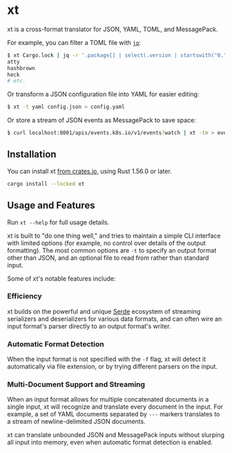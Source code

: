 # xt

xt is a cross-format translator for JSON, YAML, TOML, and MessagePack.

For example, you can filter a TOML file with [`jq`][jq]:

```sh
$ xt Cargo.lock | jq -r '.package[] | select(.version | startswith("0.")).name'
atty
hashbrown
heck
# etc.
```

Or transform a JSON configuration file into YAML for easier editing:

```sh
$ xt -t yaml config.json > config.yaml
```

Or store a stream of JSON events as MessagePack to save space:

```sh
$ curl localhost:8001/apis/events.k8s.io/v1/events?watch | xt -tm > events.msgpack
```

## Installation

You can install xt [from crates.io][crate], using Rust 1.56.0 or later.

```sh
cargo install --locked xt
```

[crate]: https://crates.io/crates/xt

## Usage and Features

Run `xt --help` for full usage details.

xt is built to "do one thing well," and tries to maintain a simple CLI interface
with limited options (for example, no control over details of the output
formatting). The most common options are `-t` to specify an output format other
than JSON, and an optional file to read from rather than standard input.

Some of xt's notable features include:

### Efficiency

xt builds on the powerful and unique [Serde][serde] ecosystem of streaming
serializers and deserializers for various data formats, and can often wire an
input format's parser directly to an output format's writer.

### Automatic Format Detection

When the input format is not specified with the `-f` flag, xt will detect it
automatically via file extension, or by trying different parsers on the input.

### Multi-Document Support and Streaming

When an input format allows for multiple concatenated documents in a single
input, xt will recognize and translate every document in the input. For example,
a set of YAML documents separated by `---` markers translates to a stream of
newline-delimited JSON documents.

xt can translate unbounded JSON and MessagePack inputs without slurping all
input into memory, even when automatic format detection is enabled.

[jq]: https://stedolan.github.io/jq/
[serde]: https://serde.rs/
